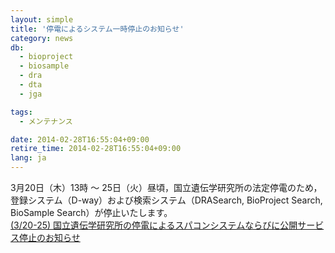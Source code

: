 ```yaml
---
layout: simple
title: '停電によるシステム一時停止のお知らせ'
category: news
db:
  - bioproject
  - biosample
  - dra
  - dta
  - jga

tags:
  - メンテナンス

date: 2014-02-28T16:55:04+09:00
retire_time: 2014-02-28T16:55:04+09:00
lang: ja
---
```


3月20日（木）13時 ～ 25日（火）昼頃，国立遺伝学研究所の法定停電のため，登録システム（D-way）および検索システム（DRASearch, BioProject Search, BioSample Search）が停止いたします。<br><a href="/news/ja/2014-03-10.html">(3/20-25) 国立遺伝学研究所の停電によるスパコンシステムならびに公開サービス停止のお知らせ</a>
